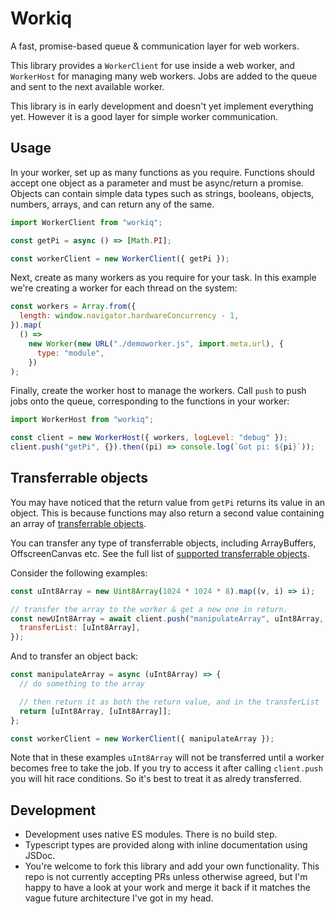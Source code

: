 # Workiq

A fast, promise-based queue & communication layer for web workers.

This library provides a `WorkerClient` for use inside a web worker, and `WorkerHost` for managing many web workers. Jobs are added to the queue and sent to the next available worker.

This library is in early development and doesn't yet implement everything yet. However it is a good layer for simple worker communication.

## Usage

In your worker, set up as many functions as you require. Functions should accept one object as a parameter and must be async/return a promise. Objects can contain simple data types such as strings, booleans, objects, numbers, arrays, and can return any of the same.

```js
import WorkerClient from "workiq";

const getPi = async () => [Math.PI];

const workerClient = new WorkerClient({ getPi });
```

Next, create as many workers as you require for your task. In this example we're creating a worker for each thread on the system:

```js
const workers = Array.from({
  length: window.navigator.hardwareConcurrency - 1,
}).map(
  () =>
    new Worker(new URL("./demoworker.js", import.meta.url), {
      type: "module",
    })
);
```

Finally, create the worker host to manage the workers. Call `push` to push jobs onto the queue, corresponding to the functions in your worker:

```js
import WorkerHost from "workiq";

const client = new WorkerHost({ workers, logLevel: "debug" });
client.push("getPi", {}).then((pi) => console.log(`Got pi: ${pi}`));
```

## Transferrable objects

You may have noticed that the return value from `getPi` returns its value in an object. This is because functions may also return a second value containing an array of [transferrable objects](https://developer.mozilla.org/en-US/docs/Web/API/Web_Workers_API/Transferable_objects).

You can transfer any type of transferrable objects, including ArrayBuffers, OffscreenCanvas etc. See the full list of [supported transferrable objects](https://developer.mozilla.org/en-US/docs/Web/API/Web_Workers_API/Transferable_objects#supported_objects).

Consider the following examples:

```js
const uInt8Array = new Uint8Array(1024 * 1024 * 8).map((v, i) => i);

// transfer the array to the worker & get a new one in return.
const newUInt8Array = await client.push("manipulateArray", uInt8Array, {
  transferList: [uInt8Array],
});
```

And to transfer an object back:

```js
const manipulateArray = async (uInt8Array) => {
  // do something to the array

  // then return it as both the return value, and in the transferList
  return [uInt8Array, [uInt8Array]];
};

const workerClient = new WorkerClient({ manipulateArray });
```

Note that in these examples `uInt8Array` will not be transferred until a worker becomes free to take the job. If you try to access it after calling `client.push` you will hit race conditions. So it's best to treat it as alredy transferred.

## Development

- Development uses native ES modules. There is no build step.
- Typescript types are provided along with inline documentation using JSDoc.
- You're welcome to fork this library and add your own functionality. This repo is not currently accepting PRs unless otherwise agreed, but I'm happy to have a look at your work and merge it back if it matches the vague future architecture I've got in my head.
